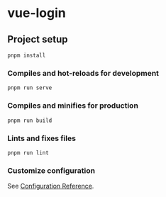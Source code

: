 # vue-login

## Project setup

```text
pnpm install
```

### Compiles and hot-reloads for development

```text
pnpm run serve
```

### Compiles and minifies for production

```text
pnpm run build
```

### Lints and fixes files

```text
pnpm run lint
```

### Customize configuration

See [Configuration Reference](https://cli.vuejs.org/config/).

